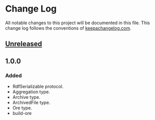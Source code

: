 # Change Log
All notable changes to this project will be documented in this file. This change log follows the conventions
of [keepachangelog.com](http://keepachangelog.com/).

## [Unreleased]

## 1.0.0
### Added
- RdfSerializable protocol.
- Aggregation type.
- Archive type.
- ArchivedFile type.
- Ore type.
- build-ore

[Unreleased]: https://github.com/cyverse-de/oai-ore/compare/1.0.0...HEAD
